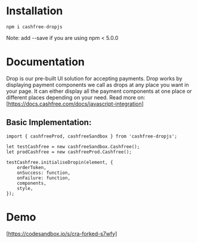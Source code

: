 # **Installation**

```
npm i cashfree-dropjs
```

Note: add --save if you are using npm < 5.0.0

# Documentation

Drop is our pre-built UI solution for accepting payments. Drop works by displaying payment components we call as drops at any place you want in your page. It can either display all the payment components at one place or different places depending on your need. Read more on:
[https://docs.cashfree.com/docs/javascript-integration]

## Basic Implementation:
```
import { cashfreeProd, cashfreeSandbox } from 'cashfree-dropjs';

let testCashfree = new cashfreeSandbox.Cashfree();
let prodCashfree = new cashfreeProd.Cashfree();

testCashfree.initialiseDropin(element, {
    orderToken,
    onSuccess: function,
    onFailure: function,
    components,
    style,
});
```

# Demo


[https://codesandbox.io/s/cra-forked-s7wfy]
